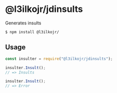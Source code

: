 # @l3ilkojr/jdinsults

Generates insults

```
$ npm install @l3ilkojr/
```

## Usage

```js
const insulter = require("@l3ilkojr/jdinsults");

insulter.Insult();
// => Insults

insulter.Insult();
// => Error
```

